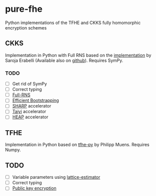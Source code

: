 # pure-fhe
Python implementations of the TFHE and CKKS fully homomorphic encryption schemes

## CKKS

Implementation in Python with Full RNS based on the [implementation](https://dspace.mit.edu/bitstream/handle/1721.1/129204/1227275316-MIT.pdf) by Saroja Erabelli (Available also on [github](https://github.com/sarojaerabelli/py-fhe)). Requires SymPy.

### TODO
- [ ] Get rid of SymPy
- [ ] Correct typing
- [ ] [Full-RNS](https://eprint.iacr.org/2018/931.pdf)
- [ ] [Efficient Bootstrapping](https://eprint.iacr.org/2020/1203)
- [ ] [SHARP](https://dl.acm.org/doi/abs/10.1145/3579371.3589053) accelerator
- [ ] [Taiyi](https://arxiv.org/abs/2403.10188) accelerator
- [ ] [HEAP](https://bu-icsg.github.io/publications/2024/fhe_parallelized_bootstrapping_isca_2024.pdf) accelerator

## TFHE

Implementation in Python based on [tfhe-py](https://github.com/pmuens/tfhe-py) by Philipp Muens. Requires Numpy.

## TODO

- [ ] Variable parameters using [lattice-estimator](https://github.com/malb/lattice-estimator)
- [ ] Correct typing
- [ ] [Public key encryption](https://eprint.iacr.org/2023/603.pdf)
